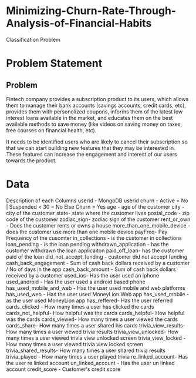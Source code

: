 # Minimizing-Churn-Rate-Through-Analysis-of-Financial-Habits
Classification Problem

# Problem Statement
## Problem
Fintech company provides a subscription product to its users,
which allows them to manage their bank accounts (savings accounts, credit cards, etc),
provides them with personolized coupons, informs them of the latest low interest loans
available in the market, and educates them on the best available methods to save money
(like videos on saving money on taxes, free courses on financial health, etc).

It needs to be identified users who are likely to cancel their subscription
so that we can start building new features that they may be interested in.
These features can increase the engagement and interest of our users towards the product.

# Data
Description of each Columns
userid - MongoDB userid
churn  - Active = No | Suspended < 30 = No Else Churn = Yes
age - age of the customer
city - city of the customer
state- state where the customer lives
postal_code - zip code of the customer
zodiac_sign- zodiac sign of the customer
rent_or_own - Does the customer rents or owns a house 
more_than_one_mobile_device - does the customer use more than one mobile device
payFreq- Pay Frequency of the cusomter
in_collections - is the customer in collections
loan_pending - is the loan pending
withdrawn_application - has the customer withdrawn the loan applicaiton 
paid_off_loan- has the customer paid of the loan
did_not_accept_funding - customer did not accept funding
cash_back_engagement - Sum of cash back dollars received by a customer / No of days in the app
cash_back_amount - Sum of cash back dollars received by a customer
used_ios- Has the user used an iphone
used_android - Has the user used a android based phone
has_used_mobile_and_web - Has the user used mobile and web platforms
has_used_web - Has the user used MoneyLion Web app
has_used_mobile - as the user used MoneyLion  app
has_reffered- Has the user referred
cards_clicked - How many times a user has clicked the cards
cards_not_helpful- How helpful was the cards
cards_helpful- How helpful was the cards
cards_viewed- How many times a user viewed the cards
cards_share- How many times a user shared his cards
trivia_view_results-How many times a user viewed trivia results
trivia_view_unlocked- How many times a user viewed trivia view unlocked screen
trivia_view_locked - How many times a user viewed trivia view locked screen
trivia_shared_results- How many times a user shared trivia results 
trivia_played - How many times a user played trivia 
re_linked_account- Has the user re linked account
un_linked_account - Has the user un linked account
credit_score - Customer's credit score
